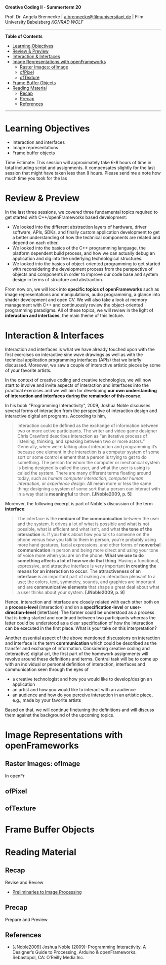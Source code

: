 <!-- ---  
title: Creative Coding II
author: Angela Brennecke
affiliation: Film University Babelsberg KONRAD WOLF
date: Summer term 20
---   -->
**Creative Coding II - Summerterm 20**

Prof. Dr. Angela Brennecke | a.brennecke@filmuniversitaet.de | Film University Babelsberg *KONRAD WOLF*

---

**Table of Contents**
- [Learning Objectives](#learning-objectives)
- [Review \& Preview](#review--preview)
- [Interaction \& Interfaces](#interaction--interfaces)
- [Image Representations with openFrameworks](#image-representations-with-openframeworks)
  - [Raster Images: ofImage](#raster-images-ofimage)
  - [ofPixel](#ofpixel)
  - [ofTexture](#oftexture)
- [Frame Buffer Objects](#frame-buffer-objects)
- [Reading Material](#reading-material)
  - [Recap](#recap)
  - [Precap](#precap)
  - [References](#references)

--- 

# Learning Objectives

- Interaction and interfaces
- Image representations
- Frame buffer objects

Time Estimate: This session will approximately take 6-8 hours of time in total including script and assignments. It compensates slightly for the last session that might have taken less than 8 hours. Please send me a note how much time you took for the las

# Review \& Preview

In the last three sessions, we covered three fundamental topics required to get started with C++/openFrameworks based development:

- We looked into the different abstraction layers of hardware, driver software, APIs, SDKs, and finally custom application development to get a better understanding of how the technical components are related and depend on each other.
- We looked into the basics of the C++ programming language, the platform dependent build process, and how we can actually debug an application and dig into the underlying technological structures. 
- We looked into the basics of object-oriented programming to get started with reconsidering the development process from the perspective of objects and components in order to improve our code base and system design in terms of structure and abstraction.

From now on, we will look into **specific topics of openFrameworks** such as image representations and manipulations, audio programming, a glance into shader development and open CV. We will also take a look at memory management with C++ and continuously review the object-oriented programming paradigms. All of these topics, we will review in the light of **interaction and interfaces**, the main theme of this lecture. 

# Interaction \& Interfaces

Interaction and interfaces  is what we have already touched upon with the first exercises on interactive sine wave drawings as well as with the technical application programming interfaces (APIs) that we briefly discussed. Moreover, we saw a couple of interactive artistic pieces by some of your favorite artists.

In the context of creative coding and creative technologies, we will now start to involve and invite aspects of interaction and interfaces into the practical exercises and we will aim for developing **our own understanding of interaction and interfaces during the remainder of this course**.

In his book "Programming Interactivity", 2009, Joshua Noble discusses several forms of interaction from the perspective of interaction design and interactive digital art programs. According to him, 

> Interaction could be defined as the exchange of information between two or more active participants. The writer and video game designer Chris Crawford describes interaction as “an iterative process of listening, thinking, and speaking between two or more actors.”  Generally, when we’re talking about interaction and programming it’s because one element in the interaction is a computer system of some sort or some control element that a person is trying to get to do something. The person for whom the computer or mechanical system is being designed is called the user, and what the user is using is called the system. There are many different terms floating around today, such as *human computer interaction*, *computer human interaction*, or *experience design*. All mean more or less the same thing: designing a system of some sort that a person can interact with in a way that is **meaningful** to them. **[JNoble2009, p. 5]**

Moreover, the following excerpt is part of Noble's discussion of the term **interface**:
> The interface is the **medium of the communication** between the user and the system. It drives a lot of what is possible and what is not possible, what is efficient and what isn’t, and what **the tone of the interaction** is. If you think about how you talk to someone on the phone versus how you talk to them in person, you’re probably using more hand gestures, facial expressions, and other forms of **nonverbal communication** in person and being more direct and using your tone of voice more when you are on the phone. **What we use to do something affects a lot of how we do that thing**. Having a functional, expressive, and attractive interface is very important **in creating the means for an interaction to occur**. The **attractiveness of an interface** is an important part of making an interaction pleasant to a use; the colors, text, symmetry, sounds, and graphics are important and are **communicative elements** that shape a great deal about what a user thinks about your system. **[JNoble2009, p. 9]**

Hence, interaction and interface are closely related with each other both on a **process-level** (interaction) and on a **specification-level** or **user-direction-level** (interface). The former could be understood as a process that is being started and continued between two participants whereas the latter could be understood as a clear specification of how the interaction can be executed in the first place. What is your take on this interpretation? 

Another essential aspect of the above mentioned discussions on interaction and interface is the term **communication** which could be described as the transfer and exchange of information. Considering creative coding and (interactive) digital art, the first part of the homework assignments will revolve around these definitions and terms. Central task will be to come up with an individual or personal definition of interaction, interfaces and communication seen through the eyes of 

- a creative technologist and how you would like to develop/design an application
- an artist and how you would like to interact with an audience
- an audience and how do you perceive interaction in an artistic piece, e.g., made by your favorite artists

Based on that, we will continue finetuning the definitions and will discuss them against the background of the upcoming topics.

# Image Representations with openFrameworks

## Raster Images: ofImage 

In openFr


## ofPixel

## ofTexture

# Frame Buffer Objects

# Reading Material

## Recap 

Revise and Review

- [Preliminaries to Image Processing](https://openframeworks.cc/ofBook/chapters/image_processing_computer_vision.html#preliminariestoimageprocessing)

## Precap

Prepare and Preview


## References

- [JNoble2009] Joshua Noble (2009): Programming Interactivity. A Designer’s Guide to Processing, Arduino & openFrameworks. Sebastopol, CA: O’Reilly Media Inc.